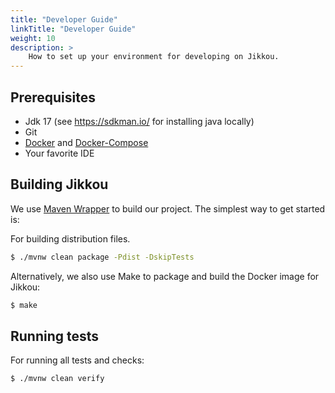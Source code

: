 ```yaml
---
title: "Developer Guide"
linkTitle: "Developer Guide"
weight: 10
description: >
    How to set up your environment for developing on Jikkou.
---
```


## Prerequisites
* Jdk 17 (see https://sdkman.io/ for installing java locally)
* Git
* [Docker](https://docs.docker.com/get-docker/) and [Docker-Compose](https://docs.docker.com/compose/install/)
* Your favorite IDE


## Building Jikkou

We use [Maven Wrapper](https://maven.apache.org/wrapper/) to build our project. The simplest way to get started is:

For building distribution files.

```bash
$ ./mvnw clean package -Pdist -DskipTests
```

Alternatively, we also use Make to package and build the Docker image for Jikkou:

```bash
$ make
```

## Running tests

For running all tests and checks:

```bash
$ ./mvnw clean verify
```